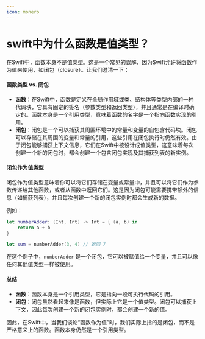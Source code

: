 ```yaml
---
icon: monero
---
```


# swift中为什么函数是值类型？

在Swift中，函数本身不是值类型。这是一个常见的误解，因为Swift允许将函数作为值来使用，如闭包（closure）。让我们澄清一下：

#### 函数类型 vs. 闭包

* **函数**：在Swift中，函数是定义在全局作用域或类、结构体等类型内部的一种代码块，它具有固定的签名（参数类型和返回类型），并且通常是在编译时确定的。函数本身是一个引用类型，意味着函数的名字是一个指向函数实现的引用。
* **闭包**：闭包是一个可以捕获其周围环境中的常量和变量的自包含代码块。闭包可以存储在其周围的变量和常量的引用，这些引用在闭包执行时仍然有效。由于闭包能够捕获上下文信息，它们在Swift中被设计成值类型，这意味着每次创建一个新的闭包时，都会创建一个包含闭包实现及其捕获列表的新实例。

#### 闭包作为值类型

闭包作为值类型意味着你可以将它们存储在变量或常量中，并且可以将它们作为参数传递给其他函数，或者从函数中返回它们。这是因为闭包可能需要携带额外的信息（如捕获列表），并且每次创建一个新的闭包实例时都会生成新的数据。

例如：

```swift
let numberAdder: (Int, Int) -> Int = { (a, b) in
    return a + b
}

let sum = numberAdder(3, 4) // 返回 7
```

在这个例子中，`numberAdder` 是一个闭包，它可以被赋值给一个变量，并且可以像任何其他值类型一样被使用。

#### 总结

* **函数**：函数本身是一个引用类型，它是指向一段可执行代码的引用。
* **闭包**：闭包虽然看起来像是函数，但实际上它是一个值类型。闭包可以捕获上下文，因此每次创建一个新的闭包实例时，都会创建一个新的值。

因此，在Swift中，当我们谈论“函数作为值”时，我们实际上指的是闭包，而不是严格意义上的函数。函数本身仍然是一个引用类型。
